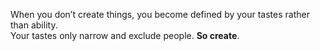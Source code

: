When you don’t create things, you become defined by your tastes rather than ability.  
Your tastes only narrow and exclude people.
**So create**.